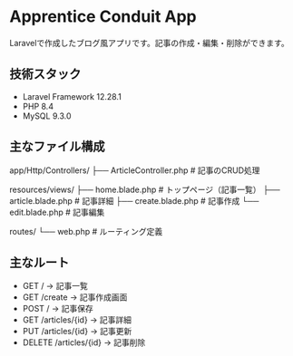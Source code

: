 # Apprentice Conduit App

Laravelで作成したブログ風アプリです。記事の作成・編集・削除ができます。

## 技術スタック
- Laravel Framework 12.28.1
- PHP 8.4
- MySQL 9.3.0

## 主なファイル構成
app/Http/Controllers/
├── ArticleController.php   # 記事のCRUD処理

resources/views/
├── home.blade.php          # トップページ（記事一覧）
├── article.blade.php       # 記事詳細
├── create.blade.php        # 記事作成
└── edit.blade.php          # 記事編集

routes/
└── web.php                 # ルーティング定義

## 主なルート
- GET /        → 記事一覧
- GET /create  → 記事作成画面
- POST /       → 記事保存
- GET /articles/{id} → 記事詳細
- PUT /articles/{id} → 記事更新
- DELETE /articles/{id} → 記事削除
